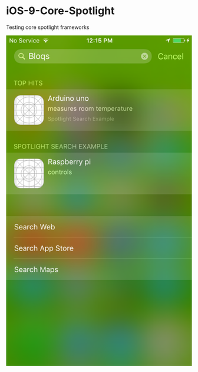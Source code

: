# iOS-9-Core-Spotlight
Testing core spotlight frameworks

![alt tag](https://github.com/m25lazi/iOS-9-Core-Spotlight/blob/master/Working%20Screenshot.png)
